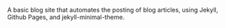 A basic blog site that automates the posting of blog articles, using Jekyll, Github Pages, and jekyll-minimal-theme.
